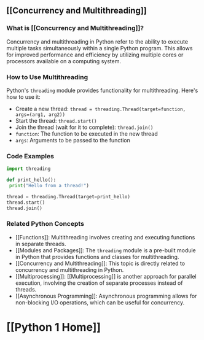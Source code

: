 ## [[Concurrency and Multithreading]]

### What is [[Concurrency and Multithreading]]?
Concurrency and multithreading in Python refer to the ability to execute multiple tasks simultaneously within a single Python program. This allows for improved performance and efficiency by utilizing multiple cores or processors available on a computing system.

### How to Use Multithreading
Python's `threading` module provides functionality for multithreading. Here's how to use it:

- Create a new thread: `thread = threading.Thread(target=function, args=(arg1, arg2))`
- Start the thread: `thread.start()`
- Join the thread (wait for it to complete): `thread.join()`
- `function`: The function to be executed in the new thread
- `args`: Arguments to be passed to the function

### Code Examples
```python
import threading

def print_hello():
 print("Hello from a thread!")

thread = threading.Thread(target=print_hello)
thread.start()
thread.join()
```

### Related Python Concepts

- [[Functions]]: Multithreading involves creating and executing functions in separate threads.
- [[Modules and Packages]]: The `threading` module is a pre-built module in Python that provides functions and classes for multithreading.
- [[Concurrency and Multithreading]]: This topic is directly related to concurrency and multithreading in Python.
- [[Multiprocessing]]: [[Multiprocessing]] is another approach for parallel execution, involving the creation of separate processes instead of threads.
- [[Asynchronous Programming]]: Asynchronous programming allows for non-blocking I/O operations, which can be useful for concurrency.
# [[Python 1 Home]]